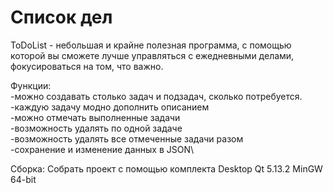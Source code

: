 # Список дел

ToDoList - небольшая и крайне полезная программа, с помощью которой вы сможете лучше управляться с ежедневными делами, фокусироваться на том, что важно. 

Функции:\
-можно создавать столько задач и подзадач, сколько потребуется.\
-каждую задачу модно дополнить описанием\
-можно отмечать выполненные задачи\
-возможность удалять по одной задаче\
-возможность удалять все отмеченные задачи разом\
-сохранение и изменение данных в JSON\

Сборка: Собрать проект с помощью комплекта Desktop Qt 5.13.2 MinGW 64-bit
